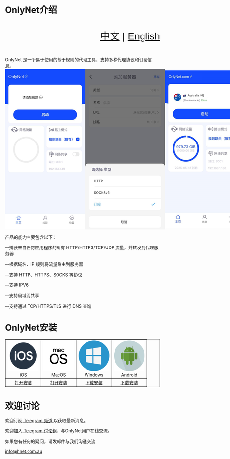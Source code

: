 # OnlyNet介绍 
<div style="width: 100%; overflow: hidden; font-family: sans-serif; font-size: 32px; line-height: 3;"> <span style="float: right;"> <a href="#">中文</a> | <a href="https://github.com/onlynet-dev/onlynet/tree/main">English</a> </span> </div>
<br />
OnlyNet 是一个易于使用的基于规则的代理工具，支持多种代理协议和订阅信息。
<div style="display: flex; align-items: center;"> 
  <img src="https://github.com/onlynet-dev/onlynet/blob/main/docs/icon/app-1.jpg?raw=true" alt="image" style="width:260px;" /> 
  <img src="https://github.com/onlynet-dev/onlynet/blob/main/docs/icon/app-2.jpg?raw=true" alt="image" style="width:260px;" /> 
  <img src="https://github.com/onlynet-dev/onlynet/blob/main/docs/icon/app-3.jpg?raw=true" alt="image" style="width:260px;" /> 
</div>

产品的能力主要包含以下：

--捕获来自任何应用程序的所有 HTTP/HTTPS/TCP/UDP 流量，并转发到代理服务器

--根据域名、IP 规则将流量路由到服务器

--支持 HTTP、HTTPS、SOCKS 等协议

--支持 IPV6

--支持局域网共享

--支持通过 TCP/HTTPS/TLS 进行 DNS 查询

# OnlyNet安装

<table border="1" cellspacing="0" cellpadding="10"> 
	<tr> <td align="center"> <img src="https://raw.githubusercontent.com/onlynet-dev/onlynet/4349b558fedb34a825e713df5295c37702a524c4/docs/icon/ios.svg" alt="iOS" style="width:100px;"><br> iOS </td> 
	<td align="center"> <img src="https://raw.githubusercontent.com/onlynet-dev/onlynet/4349b558fedb34a825e713df5295c37702a524c4/docs/icon/macos.svg" alt="MacOS" style="width:100px;"><br> MacOS </td>
	<td align="center"> <img src="https://raw.githubusercontent.com/onlynet-dev/onlynet/4349b558fedb34a825e713df5295c37702a524c4/docs/icon/windows.svg" alt="Windows" style="width:100px;"><br> Windows </td> 
	<td align="center"> <img src="https://raw.githubusercontent.com/onlynet-dev/onlynet/4349b558fedb34a825e713df5295c37702a524c4/docs/icon/android.svg" alt="Android" style="width:100px;"><br> Android </td> 
  </tr>
  <tr> 
    <td align="center"> <a href="https://apps.apple.com/au/app/onlynet/id6502987522" target="_blank">打开安装</a> </td> 
	  <td align="center"> <a href="https://apps.apple.com/au/app/onlynet/id6502987522" target="_blank">打开安装</a> </td> 
	  <td align="center"> <a href="https://github.com/onlynet-dev/onlynet/raw/refs/heads/main/download/OnlyNet.exe?download=" target="_blank">下载安装</a> </td> 
	  <td align="center"> <a href="https://github.com/onlynet-dev/onlynet/raw/refs/heads/main/download/OnlyNet.apk?download=" target="_blank">下载安装</a> </td> 
  </tr> 
</table>

# 欢迎讨论

  欢迎订阅<a href="https://t.me/onlynetapp" target="_blank" rel="noreferrer"> Telegram 频道 </a>以获取最新消息。

  欢迎加入<a href="https://t.me/+8oP5oTIyskcwNmYx" target="_blank" rel="noreferrer"> Telegram 讨论组</a>，与OnlyNet用户在线交流。

 
  如果您有任何的疑问，请发邮件与我们沟通交流 <p> <a href="mailto:info@hnet.com.au">info@hnet.com.au</a> </p>


<br />
<br />
<br />
<br />
<br />



  
